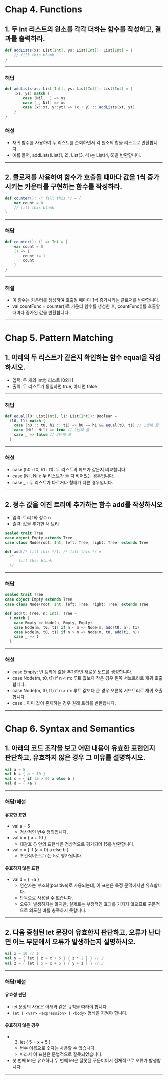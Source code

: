 # Chap 4. Functions
## 1. 두 Int 리스트의 원소를 각각 더하는 함수를 작성하고, 결과를 출력하라.

```scala
def addLists(xs: List[Int], ys: List[Int]): List[Int] = {
    // fill this blank
}
```

---
### 해답
```scala
def addLists(xs: List[Int], ys: List[Int]): List[Int] = {
    (xs, ys) match {
        case (Nil, _) => ys
        case (_, Nil) => xs
        case (x::xt, y::yt) => (x + y) :: addLists(xt, yt)
    }
}
```

### 해설 
- 재귀 함수를 사용하여 두 리스트를 순회하면서 각 원소의 합을 리스트로 반환합니다. 
- 예를 들어, addLists(List(1, 2), List(3, 4))는 List(4, 6)을 반환합니다.

---
## 2. 클로저를 사용하여 함수가 호출될 때마다 값을 1씩 증가시키는 카운터를 구현하는 함수를 작성하라.

```scala
def counter(): /* fill this */ = {
    var count = 0
	// fill this blank
}
```

---
### 해답
```scala
def counter(): () => Int = {
    var count = 0
    () => {
        count += 1
        count
    }
}
```

---
### 해설
- 이 함수는 카운터를 생성하여 호출될 때마다 1씩 증가시키는 클로저를 반환합니다. 
- val countFunc = counter()로 카운터 함수를 생성한 후, countFunc()를 호출할 때마다 증가된 값을 반환합니다.

---
# Chap 5. Pattern Matching
## 1. 아래의 두 리스트가 같은지 확인하는 함수 equal을 작성하시오.
- 입력: 두 개의 Int형 리스트 l0와 l1
- 출력: 두 리스트가 동일하면 true, 아니면 false

---
### 해답
```scala
def equal(l0: List[Int], l1: List[Int]): Boolean =
  (l0, l1) match {
    case (h0 :: t0, h1 :: t1) => h0 == h1 && equal(t0, t1) // 1번째 줄
    case (Nil, Nil) => true // 2번째 줄
    case _ => false // 3번째 줄
  }
```

---
### 해설
- case (h0 : t0, h1 : t1): 두 리스트의 헤드가 같은지 비교합니다.
- case (Nil, Nil): 두 리스트가 둘 다 비어있는 경우입니다.
- case _ : 두 리스트가 다르거나 형태가 다른 경우입니다.

---
## 2. 정수 값을 이진 트리에 추가하는 함수 add를 작성하시오
- 입력: 트리 t와 정수 n
- 출력: 값을 추가한 새 트리

```scala
sealed trait Tree
case object Empty extends Tree
case class Node(root: Int, left: Tree, right: Tree) extends Tree

def add(/* fill this */): /* fill this */ =
  /*
	  fill this blank
  */
```

---
### 해답
```scala
sealed trait Tree
case object Empty extends Tree
case class Node(root: Int, left: Tree, right: Tree) extends Tree

def add(t: Tree, n: Int): Tree =
  t match {
    case Empty => Node(n, Empty, Empty)
    case Node(m, t0, t1) if n < m => Node(m, add(t0, n), t1)
    case Node(m, t0, t1) if n > m => Node(m, t0, add(t1, n))
    case _ => t
  }
```

---
### 해설
- case Empty: 빈 트리에 값을 추가하면 새로운 노드를 생성합니다.
- case Node(m, t0, t1) if n < m: 루트 값보다 작은 경우 왼쪽 서브트리로 재귀 호출합니다.
- case Node(m, t0, t1) if n > m: 루트 값보다 큰 경우 오른쪽 서브트리로 재귀 호출합니다.
- case _  이미 값이 존재하는 경우 원래 트리를 반환합니다.

---
# Chap 6. Syntax and Semantics
## 1. 아래의 코드 조각을 보고 어떤 내용이 유효한 표현인지 판단하고, 유효하지 않은 경우 그 이유를 설명하시오.

```scala
val a = 5
val b = { a + 10 }
val c = { if (a > 0) a else b }
val d = { +a }
```

---
### 해답/해설
#### 유효한 표현
- val a = 5
	- 정상적인 변수 정의입니다.
- val b = { a + 10 }
	- 대괄호 {} 안의 표현식은 정상적으로 평가되어 15를 반환합니다.
- val c = { if (a > 0) a else b }
	- 조건식이므로 c는 5로 평가됩니다.

#### 유효하지 않은 표현
- val d = { +a }
	+ 연산자는 부조회(positive)로 사용되는데, 이 표현은 특정 문맥에서만 유효합니다. 
	+ 단독으로 사용될 수 없습니다. 
	+ 오류가 발생하지는 않지만, 실제로는 부정적인 효과를 가지지 않으므로 구문적으로 의도한 바를 충족하지 못합니다.

---
## 2. 다음 중첩된 let 문장이 유효한지 판단하고, 오류가 난다면 어느 부분에서 오류가 발생하는지 설명하시오.

```scala
val x = 10 // 1
val y = { let { z = x + 5 } { z * 2 } } // 2
val z = { let { 5 = x + 5 } { y + z } } // 3
```

---
### 해답/해설
#### 유효성 판단
- let 문장의 사용은 아래와 같은 규칙을 따라야 합니다.
- `let { <var> <expression> } <body>` 형식을 지켜야 합니다.

#### 유효하지 않은 경우
- 3. let { 5 = x + 5 }
	- 변수 이름으로 숫자는 사용할 수 없습니다. 
	- 따라서 이 표현은 문법적으로 잘못되었습니다.
- 첫 번째 let은 유효하나 두 번째 let은 잘못된 구문이어서 전체적으로 오류가 발생합니다.

---

